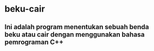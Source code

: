 # beku-cair

## Ini adalah program menentukan sebuah benda beku atau cair dengan menggunakan bahasa pemrograman C++
